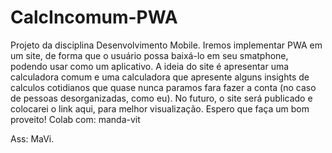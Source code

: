 # CalcIncomum-PWA

Projeto da disciplina Desenvolvimento Mobile. 
Iremos implementar PWA em um site, de forma que o usuário possa baixá-lo em seu smatphone, podendo usar como um aplicativo. 
A ideia do site é apresentar uma calculadora comum e uma calculadora que apresente alguns insights de calculos cotidianos que quase nunca paramos fara fazer a conta (no caso de pessoas desorganizadas, como eu).
No futuro, o site será publicado e colocarei o link aqui, para melhor visualização. 
Espero que faça um bom proveito!
Colab com: manda-vit

Ass:
  MaVi.
